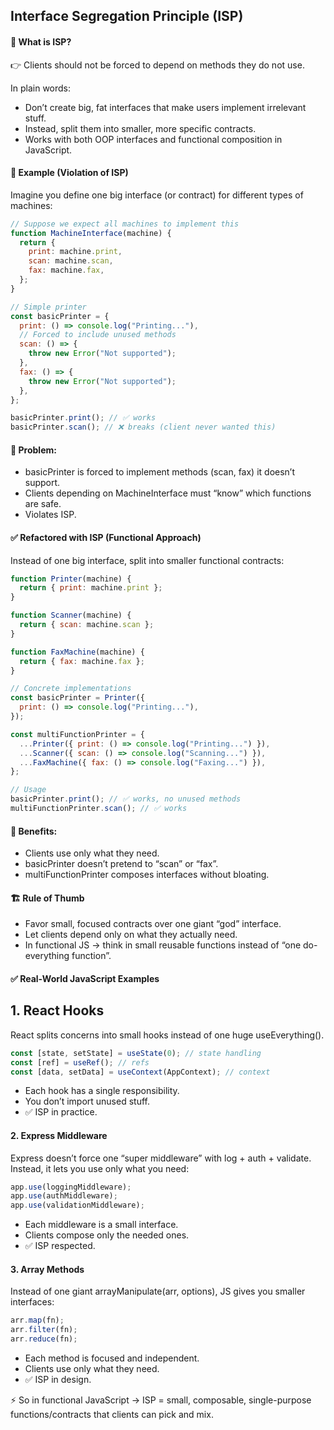 ## Interface Segregation Principle (ISP)

#### 📌 What is ISP?

👉 Clients should not be forced to depend on methods they do not use.

In plain words:

- Don’t create big, fat interfaces that make users implement irrelevant stuff.
- Instead, split them into smaller, more specific contracts.
- Works with both OOP interfaces and functional composition in JavaScript.

#### 🚫 Example (Violation of ISP)

Imagine you define one big interface (or contract) for different types of machines:

```javascript
// Suppose we expect all machines to implement this
function MachineInterface(machine) {
  return {
    print: machine.print,
    scan: machine.scan,
    fax: machine.fax,
  };
}

// Simple printer
const basicPrinter = {
  print: () => console.log("Printing..."),
  // Forced to include unused methods
  scan: () => {
    throw new Error("Not supported");
  },
  fax: () => {
    throw new Error("Not supported");
  },
};

basicPrinter.print(); // ✅ works
basicPrinter.scan(); // ❌ breaks (client never wanted this)
```

#### 🔴 Problem:

- basicPrinter is forced to implement methods (scan, fax) it doesn’t support.
- Clients depending on MachineInterface must “know” which functions are safe.
- Violates ISP.

#### ✅ Refactored with ISP (Functional Approach)

Instead of one big interface, split into smaller functional contracts:

```javascript
function Printer(machine) {
  return { print: machine.print };
}

function Scanner(machine) {
  return { scan: machine.scan };
}

function FaxMachine(machine) {
  return { fax: machine.fax };
}

// Concrete implementations
const basicPrinter = Printer({
  print: () => console.log("Printing..."),
});

const multiFunctionPrinter = {
  ...Printer({ print: () => console.log("Printing...") }),
  ...Scanner({ scan: () => console.log("Scanning...") }),
  ...FaxMachine({ fax: () => console.log("Faxing...") }),
};

// Usage
basicPrinter.print(); // ✅ works, no unused methods
multiFunctionPrinter.scan(); // ✅ works
```

#### 🔵 Benefits:

- Clients use only what they need.
- basicPrinter doesn’t pretend to “scan” or “fax”.
- multiFunctionPrinter composes interfaces without bloating.

#### 🏗 Rule of Thumb

- Favor small, focused contracts over one giant “god” interface.
- Let clients depend only on what they actually need.
- In functional JS → think in small reusable functions instead of “one do-everything function”.

#### ✅ Real-World JavaScript Examples

## 1. React Hooks

React splits concerns into small hooks instead of one huge useEverything().

```javascript
const [state, setState] = useState(0); // state handling
const [ref] = useRef(); // refs
const [data, setData] = useContext(AppContext); // context
```

- Each hook has a single responsibility.
- You don’t import unused stuff.
- ✅ ISP in practice.

#### 2. Express Middleware

Express doesn’t force one “super middleware” with log + auth + validate.
Instead, it lets you use only what you need:

```javascript
app.use(loggingMiddleware);
app.use(authMiddleware);
app.use(validationMiddleware);
```

- Each middleware is a small interface.
- Clients compose only the needed ones.
- ✅ ISP respected.

#### 3. Array Methods

Instead of one giant arrayManipulate(arr, options), JS gives you smaller interfaces:

```javascript
arr.map(fn);
arr.filter(fn);
arr.reduce(fn);
```

- Each method is focused and independent.
- Clients use only what they need.
- ✅ ISP in design.

⚡ So in functional JavaScript → ISP = small, composable, single-purpose functions/contracts that clients can pick and mix.
